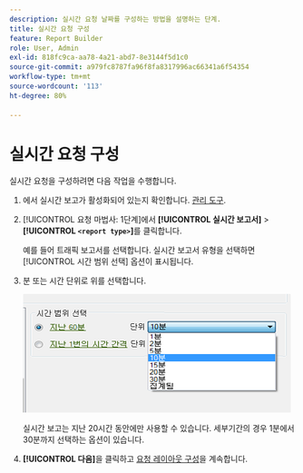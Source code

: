 ```yaml
---
description: 실시간 요청 날짜를 구성하는 방법을 설명하는 단계.
title: 실시간 요청 구성
feature: Report Builder
role: User, Admin
exl-id: 818fc9ca-aa78-4a21-abd7-8e3144f5d1c0
source-git-commit: a979fc8787fa96f8fa8317996ac66341a6f54354
workflow-type: tm+mt
source-wordcount: '113'
ht-degree: 80%

---
```


# 실시간 요청 구성

실시간 요청을 구성하려면 다음 작업을 수행합니다.

1. 에서 실시간 보고가 활성화되어 있는지 확인합니다. [관리 도구](https://experienceleague.adobe.com/docs/analytics/admin/admin-tools/real-time-reports/t-realtime-admin.html?lang=ko-KR).
1. [!UICONTROL 요청 마법사: 1단계]에서 **[!UICONTROL 실시간 보고서]** > **[!UICONTROL `<report type>`]**&#x200B;를 클릭합니다.

   예를 들어 트래픽 보고서를 선택합니다. 실시간 보고서 유형을 선택하면 [!UICONTROL 시간 범위 선택] 옵션이 표시됩니다.

1. 분 또는 시간 단위로 위를 선택합니다.

   ![최근 60분이 선택된 시간 범위 선택 옵션을 보여 주는 스크린샷입니다.](assets/real_time_select_date.png)

   실시간 보고는 지난 20시간 동안에만 사용할 수 있습니다. 세부기간의 경우 1분에서 30분까지 선택하는 옵션이 있습니다.
1. **[!UICONTROL 다음]**&#x200B;을 클릭하고 [요청 레이아웃 구성](/help/analyze/report-builder/layout/layout.md)을 계속합니다.

